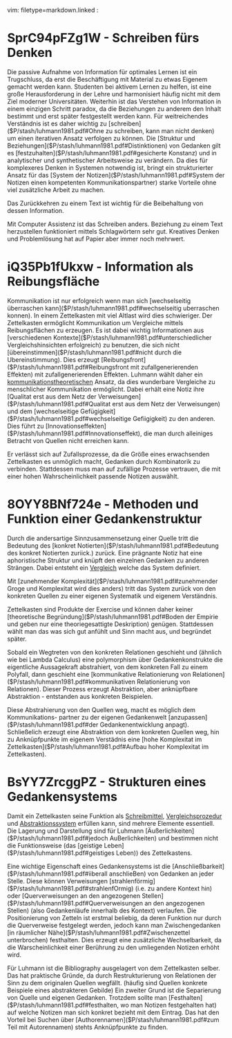 vim: filetype=markdown.linked :

# SprC94pFZg1W - Schreiben fürs Denken

Die passive Aufnahme von Information für optimales Lernen ist ein Trugschluss, 
da erst die Beschäftigung mit Material zu etwas Eigenem gemacht werden kann.
Studenten bei aktivem Lernen zu helfen, ist eine große Herausforderung in der
Lehre und harmonisiert häufig nicht mit dem Ziel moderner Universitäten.
Weiterhin ist das Verstehen von Information in einem einzigen Schritt paradox,
da die Beziehungen zu anderem den Inhalt bestimmt und erst später festgestellt
werden kann. Für weitreichendes Verständnis ist es daher wichtig zu [schreiben]($P/stash/luhmann1981.pdf#Ohne zu schreiben, kann man nicht denken)
um einen iterativen Ansatz verfolgen zu können. Die [Struktur und Beziehungen]($P/stash/luhmann1981.pdf#Distinktionen) 
von Gedanken gilt es [festzuhalten]($P/stash/luhmann1981.pdf#gesicherte Konstanz) und in analytischer und synthetischer 
Arbeitsweise zu verändern. Da dies für komplexeres Denken in Systemen notwendig 
ist, bringt ein strukturierter Ansatz für das [System der Notizen]($P/stash/luhmann1981.pdf#System der Notizen einen kompetenten Kommunikationspartner) starke 
Vorteile ohne viel zusätzliche Arbeit zu machen. 

Das Zurückkehren zu einem Text ist wichtig für die Beibehaltung von dessen
Information.

Mit Computer Assistenz ist das Schreiben anders. Beziehung zu einem Text
herzustellen funktioniert mittels Schlagwörtern sehr gut. Kreatives Denken und
Problemlösung hat auf Papier aber immer noch mehrwert.

# iQ35Pb1fUkxw - Information als Reibungsfläche


Kommunikation ist nur erfolgreich wenn man sich [wechselseitig überraschen kann]($P/stash/luhmann1981.pdf#wechselseitig uberraschen konnen).
In einem Zettelkasten mit viel Altlast wird dies schwieriger. Der Zettelkasten
ermöglicht Kommunikation um Vergleiche mittels Reibungsflächen zu erzeugen. Es
ist dabei wichtig Informationen aus [verschiedenen Kontexte]($P/stash/luhmann1981.pdf#unterschiedlicher Vergleichshinsichten erfolgreich) zu benutzen, die 
sich nicht [übereinstimmen]($P/stash/luhmann1981.pdf#nicht durch die Ubereinstimmung). Dies erzeugt [Reibungsfront]($P/stash/luhmann1981.pdf#Reibungsfront mit zufallgenerierenden Effekten) mit zufallgenerierenden 
Effekten. Luhmann wählt daher ein[ kommunikationstheoretischen]($P/stash/luhmann1981.pdf#kommunikationstheoretischen) Ansatz, da dies 
wunderbare Vergleiche zu menschlicher Kommunikation ermöglicht. Dabei erhält eine
Notiz ihre [Qualitat erst aus dem Netz der Verweisungen]($P/stash/luhmann1981.pdf#Qualitat erst aus dem Netz der Verweisungen) und dem [wechselseitige Gefügigkeit]($P/stash/luhmann1981.pdf#wechselseitige Gefiigigkeit)
zu den anderen. Dies führt zu [Innovationseffekten]($P/stash/luhmann1981.pdf#Innovationseffekt), die man durch alleiniges 
Betracht von Quellen nicht erreichen kann.

Er verlässt sich auf Zufallsprozesse, da die Größe eines erwachsenden
Zettelkasten es unmöglich macht, Gedanken durch Kombinatorik zu verbinden. 
Stattdessen muss man auf zufällige Prozesse vertrauen, die mit einer hohen
Wahrscheinlichkeit passende Notizen auswählt.

# 8OYY8BNf724e - Methoden und Funktion einer Gedankenstruktur

Durch die andersartige Sinnzusammensetzung einer Quelle tritt die Bedeutung des
[konkret Notierten]($P/stash/luhmann1981.pdf#Bedeutung des konkret Notierten zuriick.) zurück. Eine prägnante Notiz hat eine aphoristische Struktur
und knüpft den einzelnen Gedanken zu anderen Strängen. Dabei entsteht ein
[Vergleich](@iQ35Pb1fUkxw) welche das System definiert.

Mit [zunehmender Komplexität]($P/stash/luhmann1981.pdf#zunehmender Groge und Komplexitat wird dies anders) tritt das System zurück von den konkreten Quellen zu
einer eigenen Systematik und eigenem Verständnis.

Zettelkasten sind Produkte der Exercise und können daher keiner
[theoretische Begründung]($P/stash/luhmann1981.pdf#Boden der Empirie und geben nur eine theoriegesattigte Deskription) genügen. Stattdessen wählt man das was sich gut anfühlt 
und Sinn macht aus, und begründet später.

Sobald ein Wegtreten von den konkreten Relationen geschieht und (ähnlich wie
bei Lambda Calculus) eine polymorphism über Gedankenkonstrukte die eigentliche
Aussagekraft abstrahiert, von dem konkreten Fall zu einem Polyfall, dann 
geschieht eine [kommunikative Relationierung von Relationen]($P/stash/luhmann1981.pdf#kommunikativen Relationierung von Relationen). Dieser Prozess 
erzeugt Abstraktion, aber anknüpfbare Abstraktion - entstanden aus konkreten
Beispielen.

Diese Abstrahierung von den Quellen weg, macht es möglich dem Kommunikations-
partner zu der eigenen Gedankenwelt [anzupassen]($P/stash/luhmann1981.pdf#der Gedankenentwicklung anpagt). Schließelich erzeugt eine Abstraktion
von dem konkreten Quellen weg, hin zu Anknüpfpunkte im eigenem Verstädnis eine
[hohe Komplexitat im Zettelkasten]($P/stash/luhmann1981.pdf#Aufbau hoher Komplexitat im Zettelkasten).

# BsYY7ZrcggPZ - Strukturen eines Gedankensystems

Damit ein Zettelkasten seine Funktion als [Schreibmittel](@SprC94pFZg1W), [Vergleichsprozedur](@iQ35Pb1fUkxw) 
und [Abstraktionssystem](@8OYY8BNf724e) erfüllen kann, sind mehrere Elemente essentiell. Die
Lagerung und Darstellung sind für Luhmann [Äußerlichkeiten]($P/stash/luhmann1981.pdf#jedoch AuBerlichkeiten) und bestimmen nicht
die Funktionsweise (das [geistige Leben]($P/stash/luhmann1981.pdf#geistiges Leben)) des Zettelkastens.

Eine wichtige Eigenschaft eines Gedankensystems ist die [Anschließbarkeit]($P/stash/luhmann1981.pdf#iiberall anschlieBen) von
Gedanken an jeder Stelle. Diese können Verweisungen [strahlenförmig]($P/stash/luhmann1981.pdf#strahlenfOrmig) (i.e. zu
andere Kontext hin) oder [Querverweisungen an den angezogenen Stellen]($P/stash/luhmann1981.pdf#Querverweisungen an den angezogenen SteIlen) (also 
Gedankenläufe innerhalb des Kontext) verlaufen. Die Positionierung von Zetteln
ist erstmal beliebig, da deren Funktion nur durch die Querverweise festgelegt
werden, jedoch kann man Zwischengedanken [in räumlicher Nähe]($P/stash/luhmann1981.pdf#Zwischenzettel unterbrochen) festhalten. Dies
erzeugt eine zusätzliche Wechselbarkeit, da die Warscheinlichkeit einer
Berührung zu den umliegenden Notizen erhöht wird.

Für Luhmann ist die Bibliography ausgelagert von dem Zettelkasten selber. Das
hat praktische Gründe, da durch Restrukturierung von Relationen der Sinn zu dem
originalen Quellen wegfällt. (häufig sind Quellen konkrete Beispiele eines
abstrakteren Gebilde) Ein zweiter Grund ist die Separierung von Quelle und
eigenen Gedanken. Trotzdem sollte man [Festhalten]($P/stash/luhmann1981.pdf#festhalten, wo man Notizen festgehalten hat) auf welche Notizen man sich
konkret bezieht mit dem Eintrag. Das hat den Vorteil bei Suchen über
[Authorennamen]($P/stash/luhmann1981.pdf#zum Teil mit Autorennamen) stehts Anknüpfpunkte zu finden.
